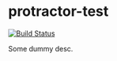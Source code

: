 # protractor-test

[![Build Status](https://semaphoreci.com/api/v1/milosh012/protractor-test/branches/master/badge.svg)](https://semaphoreci.com/milosh012/protractor-test)

Some dummy desc.
